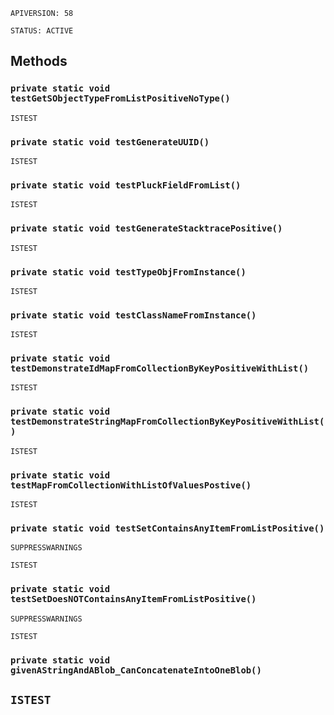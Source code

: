 `APIVERSION: 58`

`STATUS: ACTIVE`

## Methods

### `private static void testGetSObjectTypeFromListPositiveNoType()`

`ISTEST`

### `private static void testGenerateUUID()`

`ISTEST`

### `private static void testPluckFieldFromList()`

`ISTEST`

### `private static void testGenerateStacktracePositive()`

`ISTEST`

### `private static void testTypeObjFromInstance()`

`ISTEST`

### `private static void testClassNameFromInstance()`

`ISTEST`

### `private static void testDemonstrateIdMapFromCollectionByKeyPositiveWithList()`

`ISTEST`

### `private static void testDemonstrateStringMapFromCollectionByKeyPositiveWithList()`

`ISTEST`

### `private static void testMapFromCollectionWithListOfValuesPostive()`

`ISTEST`

### `private static void testSetContainsAnyItemFromListPositive()`

`SUPPRESSWARNINGS`

`ISTEST`

### `private static void testSetDoesNOTContainsAnyItemFromListPositive()`

`SUPPRESSWARNINGS`

`ISTEST`

### `private static void givenAStringAndABlob_CanConcatenateIntoOneBlob()`

## `ISTEST`

